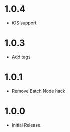 # 1.0.4
- iOS support

# 1.0.3
- Add tags

# 1.0.1
- Remove Batch Node hack

# 1.0.0
- Initial Release.
